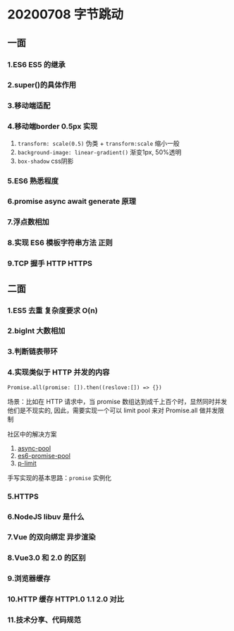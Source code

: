 # 20200708 字节跳动

## 一面

### 1.ES6 ES5 的继承

### 2.super()的具体作用

### 3.移动端适配

### 4.移动端border 0.5px 实现

1. `transform: scale(0.5)` 伪类 + `transform:scale` 缩小一般
2. `background-image: linear-gradient()` 渐变1px, 50%透明
3. `box-shadow` css阴影

### 5.ES6 熟悉程度

### 6.promise async await generate 原理

### 7.浮点数相加

### 8.实现 ES6 模板字符串方法 正则

### 9.TCP 握手 HTTP HTTPS

## 二面

### 1.ES5 去重 复杂度要求 O(n)

### 2.bigInt 大数相加

### 3.判断链表带环

### 4.实现类似于 HTTP 并发的内容

`Promise.all(promise: []).then((reslove:[]) => {})`

场景：比如在 HTTP 请求中，当 promise 数组达到成千上百个时，显然同时并发他们是不现实的, 因此，需要实现一个可以 limit pool 来对 Promise.all 做并发限制

社区中的解决方案

1. [async-pool](https://github.com/rxaviers/async-pool)
2. [es6-promise-pool](https://github.com/timdp/es6-promise-pool)
3. [p-limit](https://github.com/sindresorhus/p-limit)

手写实现的基本思路：`promise` 实例化

### 5.HTTPS

### 6.NodeJS libuv 是什么

### 7.Vue 的双向绑定 异步渲染

### 8.Vue3.0 和 2.0 的区别

### 9.浏览器缓存

### 10.HTTP 缓存 HTTP1.0 1.1 2.0 对比

### 11.技术分享、代码规范

